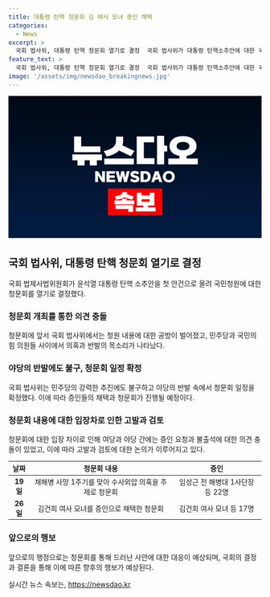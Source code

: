 ```yaml
---
title: 대통령 탄핵 청문회 김 여사 모녀 증인 채택
categories:
  - News
excerpt: >
  국회 법사위, 대통령 탄핵 청문회 열기로 결정  국회 법사위가 대통령 탄핵소추안에 대한 국민청원을 첫 안건으로 올리고, 두 차례의 청문회를 진행하기로 했다. 청문회에서는 청원 내용의 탄핵 사유를 놓고 여야 간 공방이 벌어졌으며, 야당은 청문회에 반대하고 불법적이라 주장했다. 청문회는 오는 19일과 26일에 열리며, 김건희 여사와 모녀 등 17명을 증인으로 채택했다. 불법 청문회 주장에 대해 여당은 증인 요청에 응할 필요가 없으며, 민주당은 불출석 증인들에 대해 고발을 검토 중이다. (단문 출처: 한겨레)
feature_text: >
  국회 법사위, 대통령 탄핵 청문회 열기로 결정  국회 법사위가 대통령 탄핵소추안에 대한 국민청원을 첫 안건으로 올리고, 두 차례의 청문회를 진행하기로 했다. 청문회에서는 청원 내용의 탄핵 사유를 놓고 여야 간 공방이 벌어졌으며, 야당은 청문회에 반대하고 불법적이라 주장했다. 청문회는 오는 19일과 26일에 열리며, 김건희 여사와 모녀 등 17명을 증인으로 채택했다. 불법 청문회 주장에 대해 여당은 증인 요청에 응할 필요가 없으며, 민주당은 불출석 증인들에 대해 고발을 검토 중이다. (단문 출처: 한겨레)
image: '/assets/img/newsdao_breakingnews.jpg'
---
```


<p><img src="/assets/img/newsdao_breakingnews.jpg" alt="firstkoreanews 속보" /></p>

<h2 data-ke-size="size26">국회 법사위, 대통령 탄핵 청문회 열기로 결정</h2>

<p data-ke-size="size16">국회 법제사법위원회가 윤석열 대통령 탄핵 소추안을 첫 안건으로 올려 국민청원에 대한 청문회를 열기로 결정했다.</p>

<h3><b>청문회 개최를 통한 의견 충돌</b></h3>

<p data-ke-size="size16">청문회에 앞서 국회 법사위에서는 청원 내용에 대한 공방이 벌어졌고, 민주당과 국민의힘 의원들 사이에서 의혹과 반발의 목소리가 나타났다.</p>

<h3><b>야당의 반발에도 불구, 청문회 일정 확정</b></h3>

<p data-ke-size="size16">국회 법사위는 민주당의 강력한 추진에도 불구하고 야당의 반발 속에서 청문회 일정을 확정했다. 이에 따라 증인들의 채택과 청문회가 진행될 예정이다.</p>

<h3><b>청문회 내용에 대한 입장차로 인한 고발과 검토</b></h3>

<p data-ke-size="size16">청문회에 대한 입장 차이로 인해 여당과 야당 간에는 증인 요청과 불출석에 대한 의견 충돌이 있었고, 이에 따라 고발과 검토에 대한 논의가 이루어지고 있다.</p>

<table>
<thead>
<tr>
<th><b>날짜</b></th>
<th><b>청문회 내용</b></th>
<th><b>증인</b></th>
</tr>
</thead>
<tbody>
<tr>
<td style="text-align: center; height: 17px;"><b>19일</b></td>
<td style="text-align: center; height: 17px;">채해병 사망 1주기를 맞아 수사외압 의혹을 주제로 청문회</td>
<td style="text-align: center; height: 17px;">임성근 전 해병대 1사단장 등 22명</td>
</tr>
<tr>
<td style="text-align: center; height: 17px;"><b>26일</b></td>
<td style="text-align: center; height: 17px;">김건희 여사 모녀를 증인으로 채택한 청문회</td>
<td style="text-align: center; height: 17px;">김건희 여사 모녀 등 17명</td>
</tr>
</tbody>
</table>

<h3><b>앞으로의 행보</b></h3>

<p data-ke-size="size16">앞으로의 행정으로는 청문회를 통해 드러난 사안에 대한 대응이 예상되며, 국회의 결정과 결론을 통해 이에 따른 향후의 행보가 예상된다.</p>
실시간 뉴스 속보는, <a href="https://newsdao.kr" rel="dofollow">https://newsdao.kr</a>


